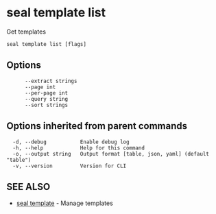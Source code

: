 # seal template list

Get templates

```
seal template list [flags]
```

## Options

```
      --extract strings   
      --page int          
      --per-page int      
      --query string      
      --sort strings      
```

## Options inherited from parent commands

```
  -d, --debug           Enable debug log
  -h, --help            Help for this command
  -o, --output string   Output format [table, json, yaml] (default "table")
  -v, --version         Version for CLI
```

## SEE ALSO

* [seal template](seal_template)	 - Manage templates

